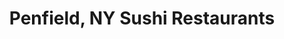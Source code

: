 ---
layout: city
title: Penfield, NY Sushi Restaurants
permalink: /new-york/penfield/
stateAbbr: NY
stateName: New York
cityName: Penfield

---